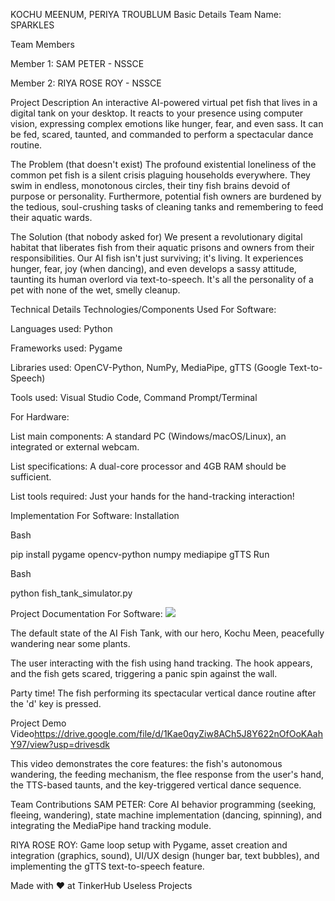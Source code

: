KOCHU MEENUM, PERIYA TROUBLUM
Basic Details
Team Name: SPARKLES

Team Members

Member 1: SAM PETER - NSSCE

Member 2: RIYA ROSE ROY - NSSCE

Project Description
An interactive AI-powered virtual pet fish that lives in a digital tank on your desktop. It reacts to your presence using computer vision, expressing complex emotions like hunger, fear, and even sass. It can be fed, scared, taunted, and commanded to perform a spectacular dance routine.

The Problem (that doesn't exist)
The profound existential loneliness of the common pet fish is a silent crisis plaguing households everywhere. They swim in endless, monotonous circles, their tiny fish brains devoid of purpose or personality. Furthermore, potential fish owners are burdened by the tedious, soul-crushing tasks of cleaning tanks and remembering to feed their aquatic wards.

The Solution (that nobody asked for)
We present a revolutionary digital habitat that liberates fish from their aquatic prisons and owners from their responsibilities. Our AI fish isn't just surviving; it's living. It experiences hunger, fear, joy (when dancing), and even develops a sassy attitude, taunting its human overlord via text-to-speech. It's all the personality of a pet with none of the wet, smelly cleanup.

Technical Details
Technologies/Components Used
For Software:

Languages used: Python

Frameworks used: Pygame

Libraries used: OpenCV-Python, NumPy, MediaPipe, gTTS (Google Text-to-Speech)

Tools used: Visual Studio Code, Command Prompt/Terminal

For Hardware:

List main components: A standard PC (Windows/macOS/Linux), an integrated or external webcam.

List specifications: A dual-core processor and 4GB RAM should be sufficient.

List tools required: Just your hands for the hand-tracking interaction!

Implementation
For Software:
Installation

Bash

pip install pygame opencv-python numpy mediapipe gTTS
Run

Bash

python fish_tank_simulator.py


Project Documentation
For Software:
<img  src="https://github.com/user-attachments/assets/d45131a9-3df2-4b4a-8f32-824d9005dc80" />



The default state of the AI Fish Tank, with our hero, Kochu Meen, peacefully wandering near some plants.

The user interacting with the fish using hand tracking. The hook appears, and the fish gets scared, triggering a panic spin against the wall.

Party time! The fish performing its spectacular vertical dance routine after the 'd' key is pressed.




Project Demo
Video<https://drive.google.com/file/d/1Kae0qyZiw8ACh5J8Y622nOfOoKAahY97/view?usp=drivesdk>


This video demonstrates the core features: the fish's autonomous wandering, the feeding mechanism, the flee response from the user's hand, the TTS-based taunts, and the key-triggered vertical dance sequence.

Team Contributions
SAM PETER: Core AI behavior programming (seeking, fleeing, wandering), state machine implementation (dancing, spinning), and integrating the MediaPipe hand tracking module.

RIYA ROSE ROY: Game loop setup with Pygame, asset creation and integration (graphics, sound), UI/UX design (hunger bar, text bubbles), and implementing the gTTS text-to-speech feature.

Made with ❤️ at TinkerHub Useless Projects
